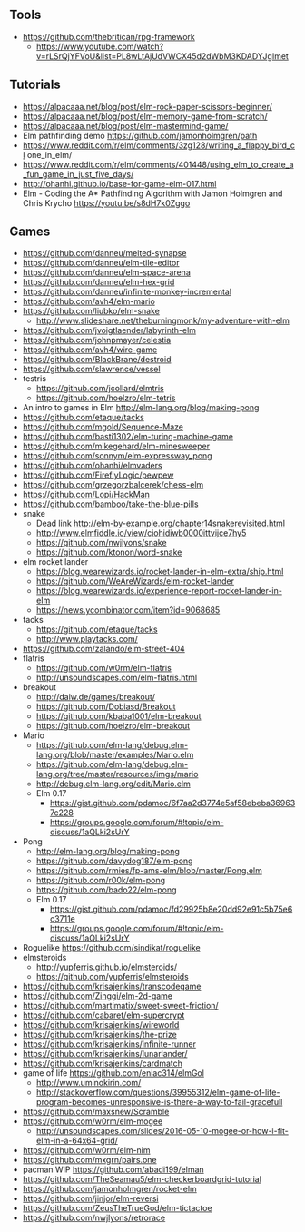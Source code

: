 
## Tools

- https://github.com/thebritican/rpg-framework
  - https://www.youtube.com/watch?v=rLSrQjYFVoU&list=PL8wLtAjUdVWCX45d2dWbM3KDADYJgImet

## Tutorials

- https://alpacaaa.net/blog/post/elm-rock-paper-scissors-beginner/
- https://alpacaaa.net/blog/post/elm-memory-game-from-scratch/
- https://alpacaaa.net/blog/post/elm-mastermind-game/
- Elm pathfinding demo https://github.com/jamonholmgren/path 
- https://www.reddit.com/r/elm/comments/3zg128/writing_a_flappy_bird_cl one_in_elm/
- https://www.reddit.com/r/elm/comments/401448/using_elm_to_create_a_fun_game_in_just_five_days/
- http://ohanhi.github.io/base-for-game-elm-017.html
- Elm - Coding the A* Pathfinding Algorithm with Jamon Holmgren and Chris Krycho https://youtu.be/s8dH7k0Zggo

## Games

- https://github.com/danneu/melted-synapse
- https://github.com/danneu/elm-tile-editor
- https://github.com/danneu/elm-space-arena
- https://github.com/danneu/elm-hex-grid
- https://github.com/danneu/infinite-monkey-incremental
- https://github.com/avh4/elm-mario
- https://github.com/liubko/elm-snake
  - http://www.slideshare.net/theburningmonk/my-adventure-with-elm
- https://github.com/jvoigtlaender/labyrinth-elm
- https://github.com/johnpmayer/celestia
- https://github.com/avh4/wire-game
- https://github.com/BlackBrane/destroid
- https://github.com/slawrence/vessel
- testris
  - https://github.com/jcollard/elmtris
  - https://github.com/hoelzro/elm-tetris
- An intro to games in Elm http://elm-lang.org/blog/making-pong
- https://github.com/etaque/tacks
- https://github.com/mgold/Sequence-Maze
- https://github.com/basti1302/elm-turing-machine-game
- https://github.com/mikegehard/elm-minesweeper
- https://github.com/sonnym/elm-expressway_pong
- https://github.com/ohanhi/elmvaders
- https://github.com/FireflyLogic/pewpew
- https://github.com/grzegorzbalcerek/chess-elm
- https://github.com/Lopi/HackMan
- https://github.com/bamboo/take-the-blue-pills
- snake
  - Dead link http://elm-by-example.org/chapter14snakerevisited.html
  - http://www.elmfiddle.io/view/ciohidiwb0000ittvijce7hy5
  - https://github.com/nwjlyons/snake
  - https://github.com/ktonon/word-snake
- elm rocket lander
  - https://blog.wearewizards.io/rocket-lander-in-elm-extra/ship.html
  - https://github.com/WeAreWizards/elm-rocket-lander
  - https://blog.wearewizards.io/experience-report-rocket-lander-in-elm
  - https://news.ycombinator.com/item?id=9068685
- tacks
  - https://github.com/etaque/tacks
  - http://www.playtacks.com/
- https://github.com/zalando/elm-street-404
- flatris
  - https://github.com/w0rm/elm-flatris
  - http://unsoundscapes.com/elm-flatris.html
- breakout
  - http://daiw.de/games/breakout/
  - https://github.com/Dobiasd/Breakout
  - https://github.com/kbaba1001/elm-breakout
  - https://github.com/hoelzro/elm-breakout
- Mario
  - https://github.com/elm-lang/debug.elm-lang.org/blob/master/examples/Mario.elm
  - https://github.com/elm-lang/debug.elm-lang.org/tree/master/resources/imgs/mario
  - http://debug.elm-lang.org/edit/Mario.elm
  - Elm 0.17
    - https://gist.github.com/pdamoc/6f7aa2d3774e5af58ebeba369637c228
    - https://groups.google.com/forum/#!topic/elm-discuss/1aQLki2sUrY
- Pong
  - http://elm-lang.org/blog/making-pong
  - https://github.com/davydog187/elm-pong
  - https://github.com/rmies/fp-ams-elm/blob/master/Pong.elm
  - https://github.com/r00k/elm-pong
  - https://github.com/bado22/elm-pong
  - Elm 0.17
    - https://gist.github.com/pdamoc/fd29925b8e20dd92e91c5b75e6c3711e
    - https://groups.google.com/forum/#!topic/elm-discuss/1aQLki2sUrY
- Roguelike https://github.com/sindikat/roguelike
- elmsteroids
  - http://yupferris.github.io/elmsteroids/
  - https://github.com/yupferris/elmsteroids
- https://github.com/krisajenkins/transcodegame
- https://github.com/Zinggi/elm-2d-game
- https://github.com/martimatix/sweet-sweet-friction/
- https://github.com/cabaret/elm-supercrypt
- https://github.com/krisajenkins/wireworld
- https://github.com/krisajenkins/the-prize
- https://github.com/krisajenkins/infinite-runner
- https://github.com/krisajenkins/lunarlander/
- https://github.com/krisajenkins/cardmatch
- game of life https://github.com/eniac314/elmGol
  - http://www.uminokirin.com/
  - http://stackoverflow.com/questions/39955312/elm-game-of-life-program-becomes-unresponsive-is-there-a-way-to-fail-gracefull
- https://github.com/maxsnew/Scramble
- https://github.com/w0rm/elm-mogee
  - http://unsoundscapes.com/slides/2016-05-10-mogee-or-how-i-fit-elm-in-a-64x64-grid/
- https://github.com/w0rm/elm-nim
- https://github.com/mxgrn/pairs.one
- pacman WIP https://github.com/abadi199/elman
- https://github.com/TheSeamau5/elm-checkerboardgrid-tutorial
- https://github.com/jamonholmgren/rocket-elm
- https://github.com/jinjor/elm-reversi
- https://github.com/ZeusTheTrueGod/elm-tictactoe
- https://github.com/nwjlyons/retrorace
